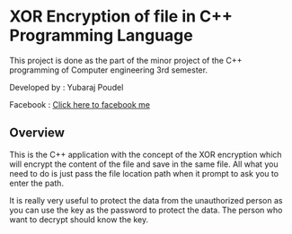  XOR Encryption of file in C++ Programming Language
===============
This project is done as the part of the minor project of the C++ programming of Computer engineering 3rd semester.

Developed by : Yubaraj Poudel

Facebook : [Click here to facebook me](https://www.facebook.com/yubaraj.poudel.1)

## Overview

This is the C++ application with the concept of the XOR encryption which will encrypt the content
of the file and save in the same file. All what you need to do is just pass the file location path 
when it prompt to ask you to enter the path.

It is really very useful to protect the data from the unauthorized person as you can use the key as the 
password to protect the data. The person who want to decrypt should know the key.
